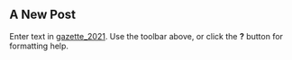 ## A New Post

Enter text in [gazette_2021](028649_amar-1.pdf). Use the toolbar above, or click the **?** button for formatting help.
